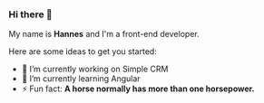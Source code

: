 ### Hi there 👋

My name is **Hannes** and I'm a front-end developer.

Here are some ideas to get you started:

- 🔭 I’m currently working on Simple CRM
- 🌱 I’m currently learning Angular
- ⚡ Fun fact: **A horse normally has more than one horsepower.**
